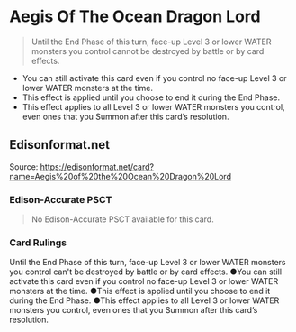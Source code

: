 # Aegis Of The Ocean Dragon Lord

> Until the End Phase of this turn, face-up Level 3 or lower WATER monsters you control cannot be destroyed by battle or by card effects.

*   You can still activate this card even if you control no face-up Level 3 or lower WATER monsters at the time.
*   This effect is applied until you choose to end it during the End Phase.
*   This effect applies to all Level 3 or lower WATER monsters you control, even ones that you Summon after this card’s resolution.

## Edisonformat.net

Source: https://edisonformat.net/card?name=Aegis%20of%20the%20Ocean%20Dragon%20Lord

### Edison-Accurate PSCT

> No Edison-Accurate PSCT available for this card.

### Card Rulings

Until the End Phase of this turn, face-up Level 3 or lower WATER monsters you control can't be destroyed by battle or by card effects.
●You can still activate this card even if you control no face-up Level 3 or lower WATER monsters at the time.
●This effect is applied until you choose to end it during the End Phase.
●This effect applies to all Level 3 or lower WATER monsters you control, even ones that you Summon after this card’s resolution.
            